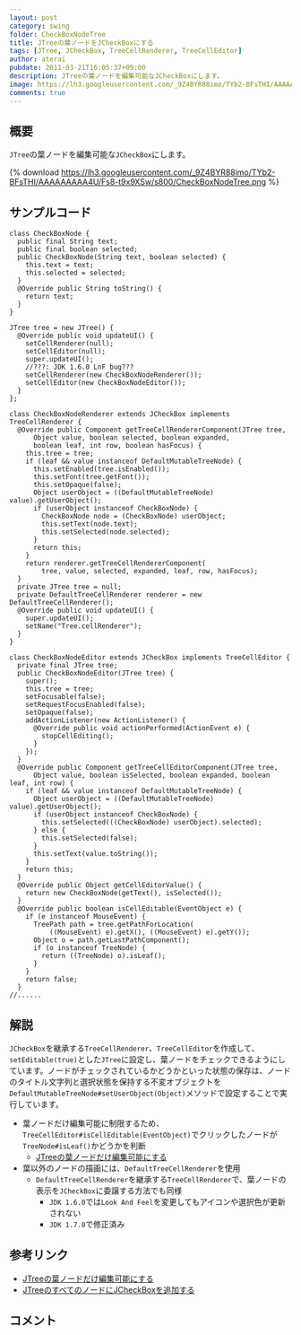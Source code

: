 ```yaml
---
layout: post
category: swing
folder: CheckBoxNodeTree
title: JTreeの葉ノードをJCheckBoxにする
tags: [JTree, JCheckBox, TreeCellRenderer, TreeCellEditor]
author: aterai
pubdate: 2011-03-21T16:05:37+09:00
description: JTreeの葉ノードを編集可能なJCheckBoxにします。
image: https://lh3.googleusercontent.com/_9Z4BYR88imo/TYb2-BFsTHI/AAAAAAAAA4U/Fs8-t9x9XSw/s800/CheckBoxNodeTree.png
comments: true
---
```

## 概要
`JTree`の葉ノードを編集可能な`JCheckBox`にします。

{% download https://lh3.googleusercontent.com/_9Z4BYR88imo/TYb2-BFsTHI/AAAAAAAAA4U/Fs8-t9x9XSw/s800/CheckBoxNodeTree.png %}

## サンプルコード
<pre class="prettyprint"><code>class CheckBoxNode {
  public final String text;
  public final boolean selected;
  public CheckBoxNode(String text, boolean selected) {
    this.text = text;
    this.selected = selected;
  }
  @Override public String toString() {
    return text;
  }
}
</code></pre>
<pre class="prettyprint"><code>JTree tree = new JTree() {
  @Override public void updateUI() {
    setCellRenderer(null);
    setCellEditor(null);
    super.updateUI();
    //???: JDK 1.6.0 LnF bug???
    setCellRenderer(new CheckBoxNodeRenderer());
    setCellEditor(new CheckBoxNodeEditor());
  }
};
</code></pre>
<pre class="prettyprint"><code>class CheckBoxNodeRenderer extends JCheckBox implements TreeCellRenderer {
  @Override public Component getTreeCellRendererComponent(JTree tree,
      Object value, boolean selected, boolean expanded,
      boolean leaf, int row, boolean hasFocus) {
    this.tree = tree;
    if (leaf &amp;&amp; value instanceof DefaultMutableTreeNode) {
      this.setEnabled(tree.isEnabled());
      this.setFont(tree.getFont());
      this.setOpaque(false);
      Object userObject = ((DefaultMutableTreeNode) value).getUserObject();
      if (userObject instanceof CheckBoxNode) {
        CheckBoxNode node = (CheckBoxNode) userObject;
        this.setText(node.text);
        this.setSelected(node.selected);
      }
      return this;
    }
    return renderer.getTreeCellRendererComponent(
        tree, value, selected, expanded, leaf, row, hasFocus);
  }
  private JTree tree = null;
  private DefaultTreeCellRenderer renderer = new DefaultTreeCellRenderer();
  @Override public void updateUI() {
    super.updateUI();
    setName("Tree.cellRenderer");
  }
}
</code></pre>
<pre class="prettyprint"><code>class CheckBoxNodeEditor extends JCheckBox implements TreeCellEditor {
  private final JTree tree;
  public CheckBoxNodeEditor(JTree tree) {
    super();
    this.tree = tree;
    setFocusable(false);
    setRequestFocusEnabled(false);
    setOpaque(false);
    addActionListener(new ActionListener() {
      @Override public void actionPerformed(ActionEvent e) {
        stopCellEditing();
      }
    });
  }
  @Override public Component getTreeCellEditorComponent(JTree tree,
      Object value, boolean isSelected, boolean expanded, boolean leaf, int row) {
    if (leaf &amp;&amp; value instanceof DefaultMutableTreeNode) {
      Object userObject = ((DefaultMutableTreeNode) value).getUserObject();
      if (userObject instanceof CheckBoxNode) {
        this.setSelected(((CheckBoxNode) userObject).selected);
      } else {
        this.setSelected(false);
      }
      this.setText(value.toString());
    }
    return this;
  }
  @Override public Object getCellEditorValue() {
    return new CheckBoxNode(getText(), isSelected());
  }
  @Override public boolean isCellEditable(EventObject e) {
    if (e instanceof MouseEvent) {
      TreePath path = tree.getPathForLocation(
          ((MouseEvent) e).getX(), ((MouseEvent) e).getY());
      Object o = path.getLastPathComponent();
      if (o instanceof TreeNode) {
        return ((TreeNode) o).isLeaf();
      }
    }
    return false;
  }
//......
</code></pre>

## 解説
`JCheckBox`を継承する`TreeCellRenderer`、`TreeCellEditor`を作成して、`setEditable(true)`とした`JTree`に設定し、葉ノードをチェックできるようにしています。ノードがチェックされているかどうかといった状態の保存は、ノードのタイトル文字列と選択状態を保持する不変オブジェクトを`DefaultMutableTreeNode#setUserObject(Object)`メソッドで設定することで実行しています。

- 葉ノードだけ編集可能に制限するため、`TreeCellEditor#isCellEditable(EventObject)`でクリックしたノードが`TreeNode#isLeaf()`かどうかを判断
    - [JTreeの葉ノードだけ編集可能にする](http://ateraimemo.com/Swing/LeafTreeCellEditor.html)
- 葉以外のノードの描画には、`DefaultTreeCellRenderer`を使用
    - `DefaultTreeCellRenderer`を継承する`TreeCellRenderer`で、葉ノードの表示を`JCheckBox`に委譲する方法でも同様
        - `JDK 1.6.0`では`Look And Feel`を変更してもアイコンや選択色が更新されない
        - `JDK 1.7.0`で修正済み

<!-- dummy comment line for breaking list -->

## 参考リンク
- [JTreeの葉ノードだけ編集可能にする](http://ateraimemo.com/Swing/LeafTreeCellEditor.html)
- [JTreeのすべてのノードにJCheckBoxを追加する](http://ateraimemo.com/Swing/CheckBoxNodeEditor.html)

<!-- dummy comment line for breaking list -->

## コメント
